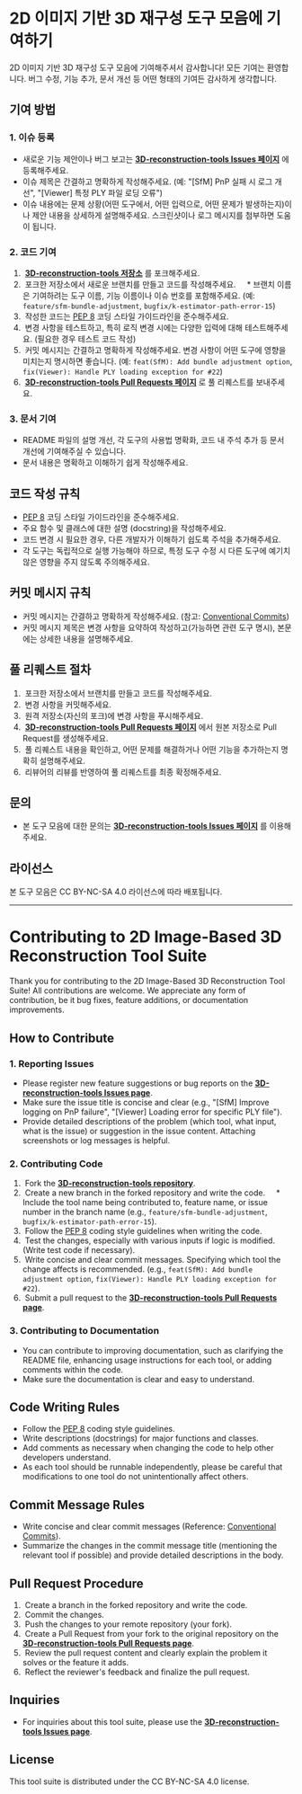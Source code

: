 # 2D 이미지 기반 3D 재구성 도구 모음에 기여하기

2D 이미지 기반 3D 재구성 도구 모음에 기여해주셔서 감사합니다! 모든 기여는 환영합니다.
버그 수정, 기능 추가, 문서 개선 등 어떤 형태의 기여든 감사하게 생각합니다.

## 기여 방법

### 1. 이슈 등록

* 새로운 기능 제안이나 버그 보고는 **[3D-reconstruction-tools Issues 페이지](https://github.com/nopigom119/3D-reconstruction-tools/issues)** 에 등록해주세요.
* 이슈 제목은 간결하고 명확하게 작성해주세요. (예: "[SfM] PnP 실패 시 로그 개선", "[Viewer] 특정 PLY 파일 로딩 오류")
* 이슈 내용에는 문제 상황(어떤 도구에서, 어떤 입력으로, 어떤 문제가 발생하는지)이나 제안 내용을 상세하게 설명해주세요. 스크린샷이나 로그 메시지를 첨부하면 도움이 됩니다.

### 2. 코드 기여

1.  **[3D-reconstruction-tools 저장소](https://github.com/nopigom119/3D-reconstruction-tools)** 를 포크해주세요.
2.  포크한 저장소에서 새로운 브랜치를 만들고 코드를 작성해주세요.
    * 브랜치 이름은 기여하려는 도구 이름, 기능 이름이나 이슈 번호를 포함해주세요. (예: `feature/sfm-bundle-adjustment`, `bugfix/k-estimator-path-error-15`)
3.  작성한 코드는 [PEP 8](https://www.python.org/dev/peps/pep-0008/) 코딩 스타일 가이드라인을 준수해주세요.
4.  변경 사항을 테스트하고, 특히 로직 변경 시에는 다양한 입력에 대해 테스트해주세요. (필요한 경우 테스트 코드 작성)
5.  커밋 메시지는 간결하고 명확하게 작성해주세요. 변경 사항이 어떤 도구에 영향을 미치는지 명시하면 좋습니다. (예: `feat(SfM): Add bundle adjustment option`, `fix(Viewer): Handle PLY loading exception for #22`)
6.  **[3D-reconstruction-tools Pull Requests 페이지](https://github.com/nopigom119/3D-reconstruction-tools/pulls)** 로 풀 리퀘스트를 보내주세요.

### 3. 문서 기여

* README 파일의 설명 개선, 각 도구의 사용법 명확화, 코드 내 주석 추가 등 문서 개선에 기여해주실 수 있습니다.
* 문서 내용은 명확하고 이해하기 쉽게 작성해주세요.

## 코드 작성 규칙

* [PEP 8](https://www.python.org/dev/peps/pep-0008/) 코딩 스타일 가이드라인을 준수해주세요.
* 주요 함수 및 클래스에 대한 설명 (docstring)을 작성해주세요.
* 코드 변경 시 필요한 경우, 다른 개발자가 이해하기 쉽도록 주석을 추가해주세요.
* 각 도구는 독립적으로 실행 가능해야 하므로, 특정 도구 수정 시 다른 도구에 예기치 않은 영향을 주지 않도록 주의해주세요.

## 커밋 메시지 규칙

* 커밋 메시지는 간결하고 명확하게 작성해주세요. (참고: [Conventional Commits](https://www.conventionalcommits.org/))
* 커밋 메시지 제목은 변경 사항을 요약하여 작성하고(가능하면 관련 도구 명시), 본문에는 상세한 내용을 설명해주세요.

## 풀 리퀘스트 절차

1.  포크한 저장소에서 브랜치를 만들고 코드를 작성해주세요.
2.  변경 사항을 커밋해주세요.
3.  원격 저장소(자신의 포크)에 변경 사항을 푸시해주세요.
4.  **[3D-reconstruction-tools Pull Requests 페이지](https://github.com/nopigom119/3D-reconstruction-tools/pulls)** 에서 원본 저장소로 Pull Request를 생성해주세요.
5.  풀 리퀘스트 내용을 확인하고, 어떤 문제를 해결하거나 어떤 기능을 추가하는지 명확히 설명해주세요.
6.  리뷰어의 리뷰를 반영하여 풀 리퀘스트를 최종 확정해주세요.

## 문의

* 본 도구 모음에 대한 문의는 **[3D-reconstruction-tools Issues 페이지](https://github.com/nopigom119/3D-reconstruction-tools/issues)** 를 이용해주세요.

## 라이선스

본 도구 모음은 CC BY-NC-SA 4.0 라이선스에 따라 배포됩니다.

--------------------------------------------------------------------------

# Contributing to 2D Image-Based 3D Reconstruction Tool Suite

Thank you for contributing to the 2D Image-Based 3D Reconstruction Tool Suite! All contributions are welcome.
We appreciate any form of contribution, be it bug fixes, feature additions, or documentation improvements.

## How to Contribute

### 1. Reporting Issues

* Please register new feature suggestions or bug reports on the **[3D-reconstruction-tools Issues page](https://github.com/nopigom119/3D-reconstruction-tools/issues)**.
* Make sure the issue title is concise and clear (e.g., "[SfM] Improve logging on PnP failure", "[Viewer] Loading error for specific PLY file").
* Provide detailed descriptions of the problem (which tool, what input, what is the issue) or suggestion in the issue content. Attaching screenshots or log messages is helpful.

### 2. Contributing Code

1.  Fork the **[3D-reconstruction-tools repository](https://github.com/nopigom119/3D-reconstruction-tools)**.
2.  Create a new branch in the forked repository and write the code.
    * Include the tool name being contributed to, feature name, or issue number in the branch name (e.g., `feature/sfm-bundle-adjustment`, `bugfix/k-estimator-path-error-15`).
3.  Follow the [PEP 8](https://www.python.org/dev/peps/pep-0008/) coding style guidelines when writing the code.
4.  Test the changes, especially with various inputs if logic is modified. (Write test code if necessary).
5.  Write concise and clear commit messages. Specifying which tool the change affects is recommended. (e.g., `feat(SfM): Add bundle adjustment option`, `fix(Viewer): Handle PLY loading exception for #22`).
6.  Submit a pull request to the **[3D-reconstruction-tools Pull Requests page](https://github.com/nopigom119/3D-reconstruction-tools/pulls)**.

### 3. Contributing to Documentation

* You can contribute to improving documentation, such as clarifying the README file, enhancing usage instructions for each tool, or adding comments within the code.
* Make sure the documentation is clear and easy to understand.

## Code Writing Rules

* Follow the [PEP 8](https://www.python.org/dev/peps/pep-0008/) coding style guidelines.
* Write descriptions (docstrings) for major functions and classes.
* Add comments as necessary when changing the code to help other developers understand.
* As each tool should be runnable independently, please be careful that modifications to one tool do not unintentionally affect others.

## Commit Message Rules

* Write concise and clear commit messages (Reference: [Conventional Commits](https://www.conventionalcommits.org/)).
* Summarize the changes in the commit message title (mentioning the relevant tool if possible) and provide detailed descriptions in the body.

## Pull Request Procedure

1.  Create a branch in the forked repository and write the code.
2.  Commit the changes.
3.  Push the changes to your remote repository (your fork).
4.  Create a Pull Request from your fork to the original repository on the **[3D-reconstruction-tools Pull Requests page](https://github.com/nopigom119/3D-reconstruction-tools/pulls)**.
5.  Review the pull request content and clearly explain the problem it solves or the feature it adds.
6.  Reflect the reviewer's feedback and finalize the pull request.

## Inquiries

* For inquiries about this tool suite, please use the **[3D-reconstruction-tools Issues page](https://github.com/nopigom119/3D-reconstruction-tools/issues)**.

## License

This tool suite is distributed under the CC BY-NC-SA 4.0 license.
